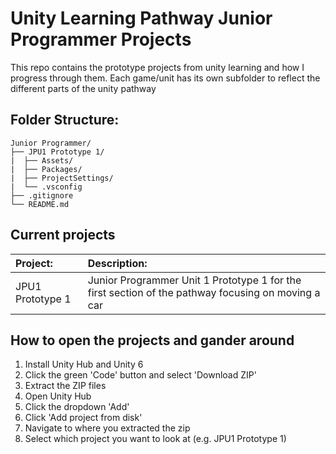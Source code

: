 # Unity Learning Pathway Junior Programmer Projects

This repo contains the prototype projects from unity learning and how I progress through them.
Each game/unit has its own subfolder to reflect the different parts of the unity pathway

## Folder Structure:
```
Junior Programmer/
├── JPU1 Prototype 1/
|  ├── Assets/
|  ├── Packages/
|  ├── ProjectSettings/
|  └── .vsconfig
├── .gitignore
└── README.md
```

## Current projects

| Project: | Description: |
|:-|:-|
| JPU1 Prototype 1 | Junior Programmer Unit 1 Prototype 1 for the first section of the pathway focusing on moving a car |


## How to open the projects and gander around 
1. Install Unity Hub and Unity 6
2. Click the green 'Code' button and select 'Download ZIP'
3. Extract the ZIP files
4. Open Unity Hub
5. Click the dropdown 'Add'
6. Click 'Add project from disk'
7. Navigate to where you extracted the zip
8. Select which project you want to look at (e.g. JPU1 Prototype 1)

